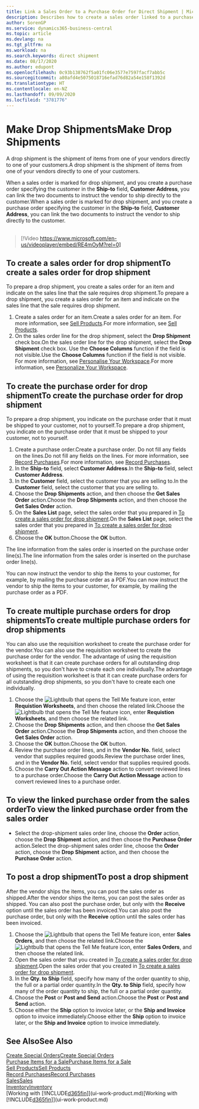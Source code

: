 ```yaml
---
title: Link a Sales Order to a Purchase Order for Direct Shipment | Microsoft Docs
description: Describes how to create a sales order linked to a purchase order to enable shipment directly from the vendor to the customer.
author: SorenGP
ms.service: dynamics365-business-central
ms.topic: article
ms.devlang: na
ms.tgt_pltfrm: na
ms.workload: na
ms.search.keywords: direct shipment
ms.date: 08/17/2020
ms.author: edupont
ms.openlocfilehash: 0c93b138762f5a01fc06e3577e7597facf7abb5c
ms.sourcegitcommit: a80afd4e5075018716efad76d82a54e158f1392d
ms.translationtype: HT
ms.contentlocale: en-NZ
ms.lasthandoff: 09/09/2020
ms.locfileid: "3781776"
---
```

# <a name="make-drop-shipments"></a><span data-ttu-id="d3b8a-103">Make Drop Shipments</span><span class="sxs-lookup"><span data-stu-id="d3b8a-103">Make Drop Shipments</span></span>

<span data-ttu-id="d3b8a-104">A drop shipment is the shipment of items from one of your vendors directly to one of your customers.</span><span class="sxs-lookup"><span data-stu-id="d3b8a-104">A drop shipment is the shipment of items from one of your vendors directly to one of your customers.</span></span>

<span data-ttu-id="d3b8a-105">When a sales order is marked for drop shipment, and you create a purchase order specifying the customer in the **Ship-to** field, **Customer Address**, you can link the two documents to instruct the vendor to ship directly to the customer.</span><span class="sxs-lookup"><span data-stu-id="d3b8a-105">When a sales order is marked for drop shipment, and you create a purchase order specifying the customer in the **Ship-to** field, **Customer Address**, you can link the two documents to instruct the vendor to ship directly to the customer.</span></span>
<br><br>  
  
> [!Video https://www.microsoft.com/en-us/videoplayer/embed/RE4mOyM?rel=0]

## <a name="to-create-a-sales-order-for-drop-shipment"></a><span data-ttu-id="d3b8a-106">To create a sales order for drop shipment</span><span class="sxs-lookup"><span data-stu-id="d3b8a-106">To create a sales order for drop shipment</span></span>

<span data-ttu-id="d3b8a-107">To prepare a drop shipment, you create a sales order for an item and indicate on the sales line that the sale requires drop shipment.</span><span class="sxs-lookup"><span data-stu-id="d3b8a-107">To prepare a drop shipment, you create a sales order for an item and indicate on the sales line that the sale requires drop shipment.</span></span>

1. <span data-ttu-id="d3b8a-108">Create a sales order for an item.</span><span class="sxs-lookup"><span data-stu-id="d3b8a-108">Create a sales order for an item.</span></span> <span data-ttu-id="d3b8a-109">For more information, see [Sell Products](sales-how-sell-products.md).</span><span class="sxs-lookup"><span data-stu-id="d3b8a-109">For more information, see [Sell Products](sales-how-sell-products.md).</span></span>
2. <span data-ttu-id="d3b8a-110">On the sales order line for the drop shipment, select the **Drop Shipment** check box.</span><span class="sxs-lookup"><span data-stu-id="d3b8a-110">On the sales order line for the drop shipment, select the **Drop Shipment** check box.</span></span> <span data-ttu-id="d3b8a-111">Use the **Choose Columns** function if the field is not visible.</span><span class="sxs-lookup"><span data-stu-id="d3b8a-111">Use the **Choose Columns** function if the field is not visible.</span></span> <span data-ttu-id="d3b8a-112">For more information, see [Personalise Your Workspace](ui-personalization-user.md).</span><span class="sxs-lookup"><span data-stu-id="d3b8a-112">For more information, see [Personalize Your Workspace](ui-personalization-user.md).</span></span>

## <a name="to-create-the-purchase-order-for-drop-shipment"></a><span data-ttu-id="d3b8a-113">To create the purchase order for drop shipment</span><span class="sxs-lookup"><span data-stu-id="d3b8a-113">To create the purchase order for drop shipment</span></span>

<span data-ttu-id="d3b8a-114">To prepare a drop shipment, you indicate on the purchase order that it must be shipped to your customer, not to yourself.</span><span class="sxs-lookup"><span data-stu-id="d3b8a-114">To prepare a drop shipment, you indicate on the purchase order that it must be shipped to your customer, not to yourself.</span></span>

1. <span data-ttu-id="d3b8a-115">Create a purchase order.</span><span class="sxs-lookup"><span data-stu-id="d3b8a-115">Create a purchase order.</span></span> <span data-ttu-id="d3b8a-116">Do not fill any fields on the lines.</span><span class="sxs-lookup"><span data-stu-id="d3b8a-116">Do not fill any fields on the lines.</span></span> <span data-ttu-id="d3b8a-117">For more information, see [Record Purchases](purchasing-how-record-purchases.md).</span><span class="sxs-lookup"><span data-stu-id="d3b8a-117">For more information, see [Record Purchases](purchasing-how-record-purchases.md).</span></span>
2. <span data-ttu-id="d3b8a-118">In the **Ship-to** field, select **Customer Address**.</span><span class="sxs-lookup"><span data-stu-id="d3b8a-118">In the **Ship-to** field, select **Customer Address**.</span></span>
3. <span data-ttu-id="d3b8a-119">In the **Customer** field, select the customer that you are selling to.</span><span class="sxs-lookup"><span data-stu-id="d3b8a-119">In the **Customer** field, select the customer that you are selling to.</span></span>
4. <span data-ttu-id="d3b8a-120">Choose the **Drop Shipments** action, and then choose the **Get Sales Order** action.</span><span class="sxs-lookup"><span data-stu-id="d3b8a-120">Choose the **Drop Shipments** action, and then choose the **Get Sales Order** action.</span></span>
5. <span data-ttu-id="d3b8a-121">On the **Sales List** page, select the sales order that you prepared in [To create a sales order for drop shipment](sales-how-drop-shipment.md#to-create-a-sales-order-for-drop-shipment).</span><span class="sxs-lookup"><span data-stu-id="d3b8a-121">On the **Sales List** page, select the sales order that you prepared in [To create a sales order for drop shipment](sales-how-drop-shipment.md#to-create-a-sales-order-for-drop-shipment).</span></span>
6. <span data-ttu-id="d3b8a-122">Choose the **OK** button.</span><span class="sxs-lookup"><span data-stu-id="d3b8a-122">Choose the **OK** button.</span></span>

<span data-ttu-id="d3b8a-123">The line information from the sales order is inserted on the purchase order line(s).</span><span class="sxs-lookup"><span data-stu-id="d3b8a-123">The line information from the sales order is inserted on the purchase order line(s).</span></span>

<span data-ttu-id="d3b8a-124">You can now instruct the vendor to ship the items to your customer, for example, by mailing the purchase order as a PDF.</span><span class="sxs-lookup"><span data-stu-id="d3b8a-124">You can now instruct the vendor to ship the items to your customer, for example, by mailing the purchase order as a PDF.</span></span>     

## <a name="to-create-multiple-purchase-orders-for-drop-shipments"></a><span data-ttu-id="d3b8a-125">To create multiple purchase orders for drop shipments</span><span class="sxs-lookup"><span data-stu-id="d3b8a-125">To create multiple purchase orders for drop shipments</span></span>

<span data-ttu-id="d3b8a-126">You can also use the requisition worksheet to create the purchase order for the vendor.</span><span class="sxs-lookup"><span data-stu-id="d3b8a-126">You can also use the requisition worksheet to create the purchase order for the vendor.</span></span> <span data-ttu-id="d3b8a-127">The advantage of using the requisition worksheet is that it can create purchase orders for all outstanding drop shipments, so you don't have to create each one individually.</span><span class="sxs-lookup"><span data-stu-id="d3b8a-127">The advantage of using the requisition worksheet is that it can create purchase orders for all outstanding drop shipments, so you don't have to create each one individually.</span></span>

1. <span data-ttu-id="d3b8a-128">Choose the ![Lightbulb that opens the Tell Me feature](media/ui-search/search_small.png "Tell me what you want to do") icon, enter **Requistion Worksheets**, and then choose the related link.</span><span class="sxs-lookup"><span data-stu-id="d3b8a-128">Choose the ![Lightbulb that opens the Tell Me feature](media/ui-search/search_small.png "Tell me what you want to do") icon, enter **Requistion Worksheets**, and then choose the related link.</span></span>
2. <span data-ttu-id="d3b8a-129">Choose the **Drop Shipments** action, and then choose the **Get Sales Order** action.</span><span class="sxs-lookup"><span data-stu-id="d3b8a-129">Choose the **Drop Shipments** action, and then choose the **Get Sales Order** action.</span></span>
3. <span data-ttu-id="d3b8a-130">Choose the **OK** button.</span><span class="sxs-lookup"><span data-stu-id="d3b8a-130">Choose the **OK** button.</span></span>
4. <span data-ttu-id="d3b8a-131">Review the purchase order lines, and in the **Vendor No.** field, select vendor that supplies required goods.</span><span class="sxs-lookup"><span data-stu-id="d3b8a-131">Review the purchase order lines, and in the **Vendor No.** field, select vendor that supplies required goods.</span></span> 
5. <span data-ttu-id="d3b8a-132">Choose the **Carry Out Action Message** action to convert reviewed lines to a purchase order.</span><span class="sxs-lookup"><span data-stu-id="d3b8a-132">Choose the **Carry Out Action Message** action to convert reviewed lines to a purchase order.</span></span>

## <a name="to-view-the-linked-purchase-order-from-the-sales-order"></a><span data-ttu-id="d3b8a-133">To view the linked purchase order from the sales order</span><span class="sxs-lookup"><span data-stu-id="d3b8a-133">To view the linked purchase order from the sales order</span></span>

* <span data-ttu-id="d3b8a-134">Select the drop-shipment sales order line, choose the **Order** action, choose the **Drop Shipment** action, and then choose the **Purchase Order** action.</span><span class="sxs-lookup"><span data-stu-id="d3b8a-134">Select the drop-shipment sales order line, choose the **Order** action, choose the **Drop Shipment** action, and then choose the **Purchase Order** action.</span></span>

## <a name="to-post-a-drop-shipment"></a><span data-ttu-id="d3b8a-135">To post a drop shipment</span><span class="sxs-lookup"><span data-stu-id="d3b8a-135">To post a drop shipment</span></span>

<span data-ttu-id="d3b8a-136">After the vendor ships the items, you can post the sales order as shipped.</span><span class="sxs-lookup"><span data-stu-id="d3b8a-136">After the vendor ships the items, you can post the sales order as shipped.</span></span> <span data-ttu-id="d3b8a-137">You can also post the purchase order, but only with the **Receive** option until the sales order has been invoiced.</span><span class="sxs-lookup"><span data-stu-id="d3b8a-137">You can also post the purchase order, but only with the **Receive** option until the sales order has been invoiced.</span></span>

1. <span data-ttu-id="d3b8a-138">Choose the ![Lightbulb that opens the Tell Me feature](media/ui-search/search_small.png "Tell me what you want to do") icon, enter **Sales Orders**, and then choose the related link.</span><span class="sxs-lookup"><span data-stu-id="d3b8a-138">Choose the ![Lightbulb that opens the Tell Me feature](media/ui-search/search_small.png "Tell me what you want to do") icon, enter **Sales Orders**, and then choose the related link.</span></span>
2. <span data-ttu-id="d3b8a-139">Open the sales order that you created in [To create a sales order for drop shipment](#to-create-a-sales-order-for-drop-shipment).</span><span class="sxs-lookup"><span data-stu-id="d3b8a-139">Open the sales order that you created in [To create a sales order for drop shipment](#to-create-a-sales-order-for-drop-shipment).</span></span>
3. <span data-ttu-id="d3b8a-140">In the **Qty. to Ship** field, specify how many of the order quantity to ship, the full or a partial order quantity.</span><span class="sxs-lookup"><span data-stu-id="d3b8a-140">In the **Qty. to Ship** field, specify how many of the order quantity to ship, the full or a partial order quantity.</span></span>
4. <span data-ttu-id="d3b8a-141">Choose the **Post** or **Post and Send** action.</span><span class="sxs-lookup"><span data-stu-id="d3b8a-141">Choose the **Post** or **Post and Send** action.</span></span>
5. <span data-ttu-id="d3b8a-142">Choose either the **Ship** option to invoice later, or the **Ship and Invoice** option to invoice immediately.</span><span class="sxs-lookup"><span data-stu-id="d3b8a-142">Choose either the **Ship** option to invoice later, or the **Ship and Invoice** option to invoice immediately.</span></span>

## <a name="see-also"></a><span data-ttu-id="d3b8a-143">See Also</span><span class="sxs-lookup"><span data-stu-id="d3b8a-143">See Also</span></span>

[<span data-ttu-id="d3b8a-144">Create Special Orders</span><span class="sxs-lookup"><span data-stu-id="d3b8a-144">Create Special Orders</span></span>](sales-how-to-create-special-orders.md)  
[<span data-ttu-id="d3b8a-145">Purchase Items for a Sale</span><span class="sxs-lookup"><span data-stu-id="d3b8a-145">Purchase Items for a Sale</span></span>](purchasing-how-purchase-products-sale.md)  
[<span data-ttu-id="d3b8a-146">Sell Products</span><span class="sxs-lookup"><span data-stu-id="d3b8a-146">Sell Products</span></span>](sales-how-sell-products.md)  
[<span data-ttu-id="d3b8a-147">Record Purchases</span><span class="sxs-lookup"><span data-stu-id="d3b8a-147">Record Purchases</span></span>](purchasing-how-record-purchases.md)  
[<span data-ttu-id="d3b8a-148">Sales</span><span class="sxs-lookup"><span data-stu-id="d3b8a-148">Sales</span></span>](sales-manage-sales.md)  
[<span data-ttu-id="d3b8a-149">Inventory</span><span class="sxs-lookup"><span data-stu-id="d3b8a-149">Inventory</span></span>](inventory-manage-inventory.md)  
<span data-ttu-id="d3b8a-150">[Working with [!INCLUDE[d365fin](includes/d365fin_md.md)]](ui-work-product.md)</span><span class="sxs-lookup"><span data-stu-id="d3b8a-150">[Working with [!INCLUDE[d365fin](includes/d365fin_md.md)]](ui-work-product.md)</span></span>
